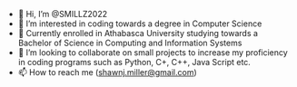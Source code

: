 - 👋 Hi, I’m @SMILLZ2022
- 👀 I’m interested in coding towards a degree in Computer Science
- 🌱 Currently enrolled in Athabasca University studying towards a Bachelor of Science in Computing and Information Systems
- 💞️ I’m looking to collaborate on small projects to increase my proficiency in coding programs such as Python, C+, C++, Java Script etc.
- 📫 How to reach me (shawnj.miller@gmail.com)

<!---
SMILLZ2022/SMILLZ2022 is a ✨ special ✨ repository because its `README.md` (this file) appears on your GitHub profile.
You can click the Preview link to take a look at your changes.
--->
